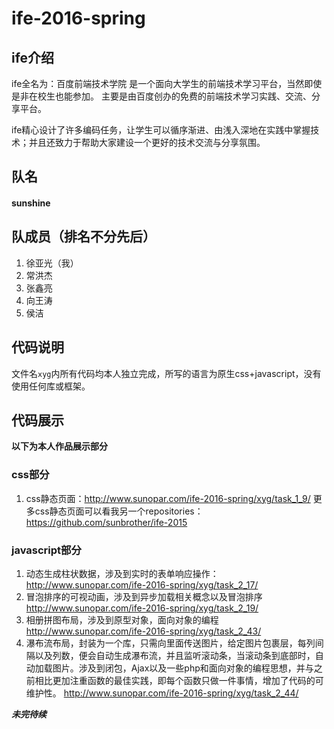 # ife-2016-spring

## ife介绍

ife全名为：百度前端技术学院
是一个面向大学生的前端技术学习平台，当然即使是非在校生也能参加。
主要是由百度创办的免费的前端技术学习实践、交流、分享平台。

ife精心设计了许多编码任务，让学生可以循序渐进、由浅入深地在实践中掌握技术；并且还致力于帮助大家建设一个更好的技术交流与分享氛围。

## 队名

#### sunshine

## 队成员（排名不分先后）
1. 徐亚光（我）
2. 常洪杰
3. 张鑫亮
4. 向王涛
5. 侯洁

## 代码说明

文件名`xyg`内所有代码均本人独立完成，所写的语言为原生css+javascript，没有使用任何库或框架。

## 代码展示

**以下为本人作品展示部分**

### css部分
1. css静态页面：http://www.sunopar.com/ife-2016-spring/xyg/task_1_9/
更多css静态页面可以看我另一个repositories：
https://github.com/sunbrother/ife-2015

### javascript部分
1. 动态生成柱状数据，涉及到实时的表单响应操作：
http://www.sunopar.com/ife-2016-spring/xyg/task_2_17/
2. 冒泡排序的可视动画，涉及到异步加载相关概念以及冒泡排序
http://www.sunopar.com/ife-2016-spring/xyg/task_2_19/
3. 相册拼图布局，涉及到原型对象，面向对象的编程
http://www.sunopar.com/ife-2016-spring/xyg/task_2_43/
4. 瀑布流布局，封装为一个库，只需向里面传送图片，给定图片包裹层，每列间隔以及列数，便会自动生成瀑布流，并且监听滚动条，当滚动条到底部时，自动加载图片。涉及到闭包，Ajax以及一些php和面向对象的编程思想，并与之前相比更加注重函数的最佳实践，即每个函数只做一件事情，增加了代码的可维护性。
http://www.sunopar.com/ife-2016-spring/xyg/task_2_44/

***未完待续***
